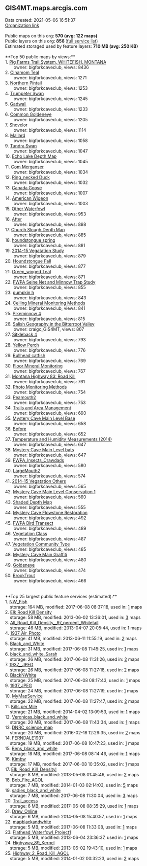<h2>GIS4MT.maps.arcgis.com</h2> Data created: 2021-05-06 16:51:37 <br /><a target='new' href='https://GIS4MT.maps.arcgis.com'>Organization link</a><br /><br />Public maps on this org: <b>570 (avg: 122 maps)</b><br />Public layers on this org: <b>856 </b>(<a target='new' href='https://services.arcgis.com/ud5hNpZn28576gYc/ArcGIS/rest/services'>full service list</a>)<br />Estimated storaged used by feature layers: <b>710 MB (avg: 250 KB)</b><br /><br />**Top 50 public maps by views:**<br />  1. <a target='new' href='https://www.arcgis.com/home/item.html?id=1a4c3cca18fa4242b0cdcfdcb99d9836'>Pig Farms Trail System, WHITEFISH, MONTANA</a> <br />  &nbsp;&nbsp;&nbsp;&nbsp; &nbsp;&nbsp;owner: bigforkcaveclub, views: 8436<br />  2. <a target='new' href='https://www.arcgis.com/home/item.html?id=0abb4ec6724b4f85be92f1fb334d9137'>Cinamom Teal</a> <br />  &nbsp;&nbsp;&nbsp;&nbsp; &nbsp;&nbsp;owner: bigforkcaveclub, views: 1271<br />  3. <a target='new' href='https://www.arcgis.com/home/item.html?id=89a6cf0262034d538bb9c1e5775e3f83'>Northern Pintail</a> <br />  &nbsp;&nbsp;&nbsp;&nbsp; &nbsp;&nbsp;owner: bigforkcaveclub, views: 1253<br />  4. <a target='new' href='https://www.arcgis.com/home/item.html?id=d782beea03624728bd7666ae1dd06d12'>Trumpeter Swan</a> <br />  &nbsp;&nbsp;&nbsp;&nbsp; &nbsp;&nbsp;owner: bigforkcaveclub, views: 1245<br />  5. <a target='new' href='https://www.arcgis.com/home/item.html?id=69d68f8b5b044bfd87e395c1aee525ab'>Gadwall</a> <br />  &nbsp;&nbsp;&nbsp;&nbsp; &nbsp;&nbsp;owner: bigforkcaveclub, views: 1233<br />  6. <a target='new' href='https://www.arcgis.com/home/item.html?id=c96b9089f0934fb280fff004cb8158e4'>Common Goldeneye</a> <br />  &nbsp;&nbsp;&nbsp;&nbsp; &nbsp;&nbsp;owner: bigforkcaveclub, views: 1205<br />  7. <a target='new' href='https://www.arcgis.com/home/item.html?id=b5a24dbf5e2643b98f679aa6dabd035c'>Shovelor</a> <br />  &nbsp;&nbsp;&nbsp;&nbsp; &nbsp;&nbsp;owner: bigforkcaveclub, views: 1114<br />  8. <a target='new' href='https://www.arcgis.com/home/item.html?id=7384564c79ae4d93827377dd7c302821'>Mallard</a> <br />  &nbsp;&nbsp;&nbsp;&nbsp; &nbsp;&nbsp;owner: bigforkcaveclub, views: 1058<br />  9. <a target='new' href='https://www.arcgis.com/home/item.html?id=b5ec54f63e554826b28e7009fedc9271'>Tundra Swan</a> <br />  &nbsp;&nbsp;&nbsp;&nbsp; &nbsp;&nbsp;owner: bigforkcaveclub, views: 1047<br />  10. <a target='new' href='https://www.arcgis.com/home/item.html?id=84d8371ebafd4007a16560391aa9a9cd'>Echo Lake Depth Map</a> <br />  &nbsp;&nbsp;&nbsp;&nbsp; &nbsp;&nbsp;owner: bigforkcaveclub, views: 1045<br />  11. <a target='new' href='https://www.arcgis.com/home/item.html?id=3d90ef17af01458a892382c14f03afa2'>Com Merganser</a> <br />  &nbsp;&nbsp;&nbsp;&nbsp; &nbsp;&nbsp;owner: bigforkcaveclub, views: 1034<br />  12. <a target='new' href='https://www.arcgis.com/home/item.html?id=8902e6e9d2644badad301bdffa08c866'>Ring_necked Duck</a> <br />  &nbsp;&nbsp;&nbsp;&nbsp; &nbsp;&nbsp;owner: bigforkcaveclub, views: 1032<br />  13. <a target='new' href='https://www.arcgis.com/home/item.html?id=c08a9ed60127402d8b575d76e33dbd69'>Canada Goose</a> <br />  &nbsp;&nbsp;&nbsp;&nbsp; &nbsp;&nbsp;owner: bigforkcaveclub, views: 1007<br />  14. <a target='new' href='https://www.arcgis.com/home/item.html?id=347d7034edff4f0695c44d2969a5bfaa'>American Wigeon</a> <br />  &nbsp;&nbsp;&nbsp;&nbsp; &nbsp;&nbsp;owner: bigforkcaveclub, views: 1003<br />  15. <a target='new' href='https://www.arcgis.com/home/item.html?id=7c18af3a178f4bf9b405d36400486e87'>Other Waterfowl</a> <br />  &nbsp;&nbsp;&nbsp;&nbsp; &nbsp;&nbsp;owner: bigforkcaveclub, views: 953<br />  16. <a target='new' href='https://www.arcgis.com/home/item.html?id=e2232e29d64e4cfd8cb7734aa912bedb'>After</a> <br />  &nbsp;&nbsp;&nbsp;&nbsp; &nbsp;&nbsp;owner: bigforkcaveclub, views: 898<br />  17. <a target='new' href='https://www.arcgis.com/home/item.html?id=0d742fdae66a46d191fe1d58a3d2eb34'>Church Slough Depth Map</a> <br />  &nbsp;&nbsp;&nbsp;&nbsp; &nbsp;&nbsp;owner: bigforkcaveclub, views: 885<br />  18. <a target='new' href='https://www.arcgis.com/home/item.html?id=a5394d9e01c2434e88b7166cdd5bbc30'>houndstongue spring</a> <br />  &nbsp;&nbsp;&nbsp;&nbsp; &nbsp;&nbsp;owner: bigforkcaveclub, views: 881<br />  19. <a target='new' href='https://www.arcgis.com/home/item.html?id=d15b0b21afb740f6af5a3984bfeb73da'>2014-15 Vegatation Study</a> <br />  &nbsp;&nbsp;&nbsp;&nbsp; &nbsp;&nbsp;owner: bigforkcaveclub, views: 879<br />  20. <a target='new' href='https://www.arcgis.com/home/item.html?id=7dca3b9fca4142e392867b0b78c3ad27'>Houndstongue Fall</a> <br />  &nbsp;&nbsp;&nbsp;&nbsp; &nbsp;&nbsp;owner: bigforkcaveclub, views: 877<br />  21. <a target='new' href='https://www.arcgis.com/home/item.html?id=9f8b620d99664a45b341e3fab1847140'>Green_winged Teal</a> <br />  &nbsp;&nbsp;&nbsp;&nbsp; &nbsp;&nbsp;owner: bigforkcaveclub, views: 871<br />  22. <a target='new' href='https://www.arcgis.com/home/item.html?id=bc488b5e5d7f41c0904c6a2a2cecc68c'>FWPA Seine Net and Minnow Trap Study</a> <br />  &nbsp;&nbsp;&nbsp;&nbsp; &nbsp;&nbsp;owner: bigforkcaveclub, views: 855<br />  23. <a target='new' href='https://www.arcgis.com/home/item.html?id=c804ee0b0795452380fa0d86436d29ca'>pumpkin h</a> <br />  &nbsp;&nbsp;&nbsp;&nbsp; &nbsp;&nbsp;owner: bigforkcaveclub, views: 843<br />  24. <a target='new' href='https://www.arcgis.com/home/item.html?id=d0a69966dd894aef8563e448d66dfe85'>Ceiling Mineral Monitoring Methods</a> <br />  &nbsp;&nbsp;&nbsp;&nbsp; &nbsp;&nbsp;owner: bigforkcaveclub, views: 841<br />  25. <a target='new' href='https://www.arcgis.com/home/item.html?id=84363b018a6e414c88e098ad90af65d7'>Pikeminnow 4</a> <br />  &nbsp;&nbsp;&nbsp;&nbsp; &nbsp;&nbsp;owner: bigforkcaveclub, views: 815<br />  26. <a target='new' href='https://www.arcgis.com/home/item.html?id=ec649bf9922241e09c4232241cd17ec6'>Salish Geography in the Bitterroot Valley</a> <br />  &nbsp;&nbsp;&nbsp;&nbsp; &nbsp;&nbsp;owner: craigc_GIS4MT, views: 807<br />  27. <a target='new' href='https://www.arcgis.com/home/item.html?id=c655e97ec9d84513abbdf6e9e9ebde09'>Sitkleback 4</a> <br />  &nbsp;&nbsp;&nbsp;&nbsp; &nbsp;&nbsp;owner: bigforkcaveclub, views: 793<br />  28. <a target='new' href='https://www.arcgis.com/home/item.html?id=2d3574d3ea8f401e8729cf525908a53a'>Yellow Perch</a> <br />  &nbsp;&nbsp;&nbsp;&nbsp; &nbsp;&nbsp;owner: bigforkcaveclub, views: 776<br />  29. <a target='new' href='https://www.arcgis.com/home/item.html?id=a70bf507b43b40f389891a2e3c8f8cbb'>Bullhead catfish</a> <br />  &nbsp;&nbsp;&nbsp;&nbsp; &nbsp;&nbsp;owner: bigforkcaveclub, views: 769<br />  30. <a target='new' href='https://www.arcgis.com/home/item.html?id=50e131aa94074196a9df990a3305c99b'>Floor Mineral Monitoring</a> <br />  &nbsp;&nbsp;&nbsp;&nbsp; &nbsp;&nbsp;owner: bigforkcaveclub, views: 767<br />  31. <a target='new' href='https://www.arcgis.com/home/item.html?id=53fcb69d5c4e4e848d002e86e44bd2ce'>Montana Highway 83:  Road Kill</a> <br />  &nbsp;&nbsp;&nbsp;&nbsp; &nbsp;&nbsp;owner: bigforkcaveclub, views: 761<br />  32. <a target='new' href='https://www.arcgis.com/home/item.html?id=b24efde0f141480aaeb208b6b674cb1a'>Photo Monitoring Methods</a> <br />  &nbsp;&nbsp;&nbsp;&nbsp; &nbsp;&nbsp;owner: bigforkcaveclub, views: 754<br />  33. <a target='new' href='https://www.arcgis.com/home/item.html?id=b2236a9dc3dc46cd94daacebf933e555'>Peamouth2</a> <br />  &nbsp;&nbsp;&nbsp;&nbsp; &nbsp;&nbsp;owner: bigforkcaveclub, views: 753<br />  34. <a target='new' href='https://www.arcgis.com/home/item.html?id=ac7bc768896442c28fe24689734e49ca'>Trails and Area Management</a> <br />  &nbsp;&nbsp;&nbsp;&nbsp; &nbsp;&nbsp;owner: bigforkcaveclub, views: 690<br />  35. <a target='new' href='https://www.arcgis.com/home/item.html?id=0f3b6d62c0a04d3597f885337c247988'>Mystery Cave  Main Level Base</a> <br />  &nbsp;&nbsp;&nbsp;&nbsp; &nbsp;&nbsp;owner: bigforkcaveclub, views: 658<br />  36. <a target='new' href='https://www.arcgis.com/home/item.html?id=f6b92019989e4305a73a853a6bb7d401'>Before</a> <br />  &nbsp;&nbsp;&nbsp;&nbsp; &nbsp;&nbsp;owner: bigforkcaveclub, views: 652<br />  37. <a target='new' href='https://www.arcgis.com/home/item.html?id=b3d1c0518d7d41c998407db0bceddf49'>Temperature and Humidity Measurements (2014)</a> <br />  &nbsp;&nbsp;&nbsp;&nbsp; &nbsp;&nbsp;owner: bigforkcaveclub, views: 647<br />  38. <a target='new' href='https://www.arcgis.com/home/item.html?id=452221972f294400a913498249433e17'>Mystery Cave  Main Level bats</a> <br />  &nbsp;&nbsp;&nbsp;&nbsp; &nbsp;&nbsp;owner: bigforkcaveclub, views: 647<br />  39. <a target='new' href='https://www.arcgis.com/home/item.html?id=9dc991359fc54c68bf575b056369c43d'>FWPA_Insects_Crawdads</a> <br />  &nbsp;&nbsp;&nbsp;&nbsp; &nbsp;&nbsp;owner: bigforkcaveclub, views: 580<br />  40. <a target='new' href='https://www.arcgis.com/home/item.html?id=00b818d17e494932b7925aa021fd63dd'>LargeMouth2</a> <br />  &nbsp;&nbsp;&nbsp;&nbsp; &nbsp;&nbsp;owner: bigforkcaveclub, views: 574<br />  41. <a target='new' href='https://www.arcgis.com/home/item.html?id=a96cb4e333d746f5803cfaac301447e6'>2014-15 Vegatation Others</a> <br />  &nbsp;&nbsp;&nbsp;&nbsp; &nbsp;&nbsp;owner: bigforkcaveclub, views: 565<br />  42. <a target='new' href='https://www.arcgis.com/home/item.html?id=644abbe35a8c4013b0cdf328e18550b7'>Mystery Cave  Main Level Conservation 1</a> <br />  &nbsp;&nbsp;&nbsp;&nbsp; &nbsp;&nbsp;owner: bigforkcaveclub, views: 560<br />  43. <a target='new' href='https://www.arcgis.com/home/item.html?id=7b1fb024836e46d695fcf6976b9621ce'>Shaded Depth Map</a> <br />  &nbsp;&nbsp;&nbsp;&nbsp; &nbsp;&nbsp;owner: bigforkcaveclub, views: 555<br />  44. <a target='new' href='https://www.arcgis.com/home/item.html?id=a0e785722f6e4890b18cdff680b567b9'>Mystery Cave Flowstone Restoration</a> <br />  &nbsp;&nbsp;&nbsp;&nbsp; &nbsp;&nbsp;owner: bigforkcaveclub, views: 492<br />  45. <a target='new' href='https://www.arcgis.com/home/item.html?id=f3371991dda44fcbb98b5c7eb9b16df8'>FWPA Bird Transect</a> <br />  &nbsp;&nbsp;&nbsp;&nbsp; &nbsp;&nbsp;owner: bigforkcaveclub, views: 489<br />  46. <a target='new' href='https://www.arcgis.com/home/item.html?id=74022e585a3f4dd1a75b0a1dc9ebe925'>Vegetation Class</a> <br />  &nbsp;&nbsp;&nbsp;&nbsp; &nbsp;&nbsp;owner: bigforkcaveclub, views: 487<br />  47. <a target='new' href='https://www.arcgis.com/home/item.html?id=9e6e9f16e84042a3ad447213012a5ec5'>Vegetation Community Type</a> <br />  &nbsp;&nbsp;&nbsp;&nbsp; &nbsp;&nbsp;owner: bigforkcaveclub, views: 485<br />  48. <a target='new' href='https://www.arcgis.com/home/item.html?id=c44c62bde1284576b96c7f2322d69ccd'>Mystery Cave Main Graffiti</a> <br />  &nbsp;&nbsp;&nbsp;&nbsp; &nbsp;&nbsp;owner: bigforkcaveclub, views: 480<br />  49. <a target='new' href='https://www.arcgis.com/home/item.html?id=cc6e8b0953a143bbaed26c4d65300eab'>Goldeneye</a> <br />  &nbsp;&nbsp;&nbsp;&nbsp; &nbsp;&nbsp;owner: bigforkcaveclub, views: 474<br />  50. <a target='new' href='https://www.arcgis.com/home/item.html?id=6de11371220c486cb246578943d8ca2d'>BrookTrout</a> <br />  &nbsp;&nbsp;&nbsp;&nbsp; &nbsp;&nbsp;owner: bigforkcaveclub, views: 466<br /><br /><br />**Top 25 largest public feature services (estimated):**<br /> 1. <a target='new' href='https://www.arcgis.com/home/item.html?id=00acedae18a04a9d9223e647f915ff18'>NW_Fish</a><br /> &nbsp;&nbsp;&nbsp;&nbsp;storage: 164 MB, modified: 2017-06-08 08:37:18,  used in: <a target='new' href='https://ed-ind-tb.s3-us-west-1.amazonaws.com/ADI/00acedae18a04a9d9223e647f915ff18.html'> 1</a> maps<br /> 2. <a target='new' href='https://www.arcgis.com/home/item.html?id=97d3bfc9b2a245ffab7c028a2c24f8b2'>Elk Road Kill Density</a><br /> &nbsp;&nbsp;&nbsp;&nbsp;storage: 58 MB, modified: 2013-06-02 13:36:01,  used in: <a target='new' href='https://ed-ind-tb.s3-us-west-1.amazonaws.com/ADI/97d3bfc9b2a245ffab7c028a2c24f8b2.html'> 3</a> maps<br /> 3. <a target='new' href='https://www.arcgis.com/home/item.html?id=a3e76c2a3e65459fa4ba91b1042638ac'>All_Road_Kill_Density__97_percent_Whitetail</a><br /> &nbsp;&nbsp;&nbsp;&nbsp;storage: 46 MB, modified: 2013-04-07 20:05:44,  used in: <a target='new' href='https://ed-ind-tb.s3-us-west-1.amazonaws.com/ADI/a3e76c2a3e65459fa4ba91b1042638ac.html'> 1</a> maps<br /> 4. <a target='new' href='https://www.arcgis.com/home/item.html?id=c77604c23af54d9d9a6173f9f654e2ee'>1937_Air_Photo</a><br /> &nbsp;&nbsp;&nbsp;&nbsp;storage: 41 MB, modified: 2013-06-11 11:55:19,  used in: <a target='new' href='https://ed-ind-tb.s3-us-west-1.amazonaws.com/ADI/c77604c23af54d9d9a6173f9f654e2ee.html'> 2</a> maps<br /> 5. <a target='new' href='https://www.arcgis.com/home/item.html?id=4233c0baf0584465bccaa4b00a8e5992'>Black_and_White</a><br /> &nbsp;&nbsp;&nbsp;&nbsp;storage: 31 MB, modified: 2017-06-08 11:45:25,  used in: <a target='new' href='https://ed-ind-tb.s3-us-west-1.amazonaws.com/ADI/4233c0baf0584465bccaa4b00a8e5992.html'> 1</a> maps<br /> 6. <a target='new' href='https://www.arcgis.com/home/item.html?id=1c2b9f137d5043fc8d9877e1c872baa8'>black_and_white_Sarah</a><br /> &nbsp;&nbsp;&nbsp;&nbsp;storage: 26 MB, modified: 2017-06-08 11:31:26,  used in: <a target='new' href='https://ed-ind-tb.s3-us-west-1.amazonaws.com/ADI/1c2b9f137d5043fc8d9877e1c872baa8.html'> 2</a> maps<br /> 7. <a target='new' href='https://www.arcgis.com/home/item.html?id=02b6b1d19a0a47819870907e0f7d8f56'>1937__JPEG</a><br /> &nbsp;&nbsp;&nbsp;&nbsp;storage: 26 MB, modified: 2017-06-08 11:27:18,  used in: <a target='new' href='https://ed-ind-tb.s3-us-west-1.amazonaws.com/ADI/02b6b1d19a0a47819870907e0f7d8f56.html'> 2</a> maps<br /> 8. <a target='new' href='https://www.arcgis.com/home/item.html?id=216401b189fd4184b33b5472fdbd9970'>BlackNWhite</a><br /> &nbsp;&nbsp;&nbsp;&nbsp;storage: 25 MB, modified: 2017-06-08 08:17:43,  used in: <a target='new' href='https://ed-ind-tb.s3-us-west-1.amazonaws.com/ADI/216401b189fd4184b33b5472fdbd9970.html'> 1</a> maps<br /> 9. <a target='new' href='https://www.arcgis.com/home/item.html?id=74f42ec74ecc403aaa3756a6729844a8'>1937_JPEG</a><br /> &nbsp;&nbsp;&nbsp;&nbsp;storage: 24 MB, modified: 2017-06-08 11:27:19,  used in: <a target='new' href='https://ed-ind-tb.s3-us-west-1.amazonaws.com/ADI/74f42ec74ecc403aaa3756a6729844a8.html'> 1</a> maps<br /> 10. <a target='new' href='https://www.arcgis.com/home/item.html?id=57404f4d759646a09d6ea02eadec209e'>MyMapService</a><br /> &nbsp;&nbsp;&nbsp;&nbsp;storage: 22 MB, modified: 2017-06-08 11:27:47,  used in: <a target='new' href='https://ed-ind-tb.s3-us-west-1.amazonaws.com/ADI/57404f4d759646a09d6ea02eadec209e.html'> 2</a> maps<br /> 11. <a target='new' href='https://www.arcgis.com/home/item.html?id=b3471a76c51b42a1a4ee28f0f0751e55'>Kills per Mile</a><br /> &nbsp;&nbsp;&nbsp;&nbsp;storage: 21 MB, modified: 2014-04-02 13:09:53,  used in: <a target='new' href='https://ed-ind-tb.s3-us-west-1.amazonaws.com/ADI/b3471a76c51b42a1a4ee28f0f0751e55.html'> 1</a> maps<br /> 12. <a target='new' href='https://www.arcgis.com/home/item.html?id=b6ea2ce3dc224827a02a8b99b96385d7'>Veronicas_black_and_white</a><br /> &nbsp;&nbsp;&nbsp;&nbsp;storage: 20 MB, modified: 2017-06-08 11:43:34,  used in: <a target='new' href='https://ed-ind-tb.s3-us-west-1.amazonaws.com/ADI/b6ea2ce3dc224827a02a8b99b96385d7.html'> 1</a> maps<br /> 13. <a target='new' href='https://www.arcgis.com/home/item.html?id=39ef4ce51aa94a968eb6063aa1195ed7'>DNRC_science_map</a><br /> &nbsp;&nbsp;&nbsp;&nbsp;storage: 20 MB, modified: 2016-02-18 12:29:35,  used in: <a target='new' href='https://ed-ind-tb.s3-us-west-1.amazonaws.com/ADI/39ef4ce51aa94a968eb6063aa1195ed7.html'> 2</a> maps<br /> 14. <a target='new' href='https://www.arcgis.com/home/item.html?id=63216516786142f2a3e5d7e1775c447b'>FERNDALE1937</a><br /> &nbsp;&nbsp;&nbsp;&nbsp;storage: 19 MB, modified: 2017-06-08 10:47:23,  used in: <a target='new' href='https://ed-ind-tb.s3-us-west-1.amazonaws.com/ADI/63216516786142f2a3e5d7e1775c447b.html'> 1</a> maps<br /> 15. <a target='new' href='https://www.arcgis.com/home/item.html?id=490123dee5924bf08ad6efebe91d4e2b'>Bens_black_and_white</a><br /> &nbsp;&nbsp;&nbsp;&nbsp;storage: 18 MB, modified: 2017-06-08 08:14:46,  used in: <a target='new' href='https://ed-ind-tb.s3-us-west-1.amazonaws.com/ADI/490123dee5924bf08ad6efebe91d4e2b.html'> 1</a> maps<br /> 16. <a target='new' href='https://www.arcgis.com/home/item.html?id=a83bdb3331254a3f98f4a172d8bb21b4'>Kimbw</a><br /> &nbsp;&nbsp;&nbsp;&nbsp;storage: 17 MB, modified: 2017-06-08 10:35:02,  used in: <a target='new' href='https://ed-ind-tb.s3-us-west-1.amazonaws.com/ADI/a83bdb3331254a3f98f4a172d8bb21b4.html'> 1</a> maps<br /> 17. <a target='new' href='https://www.arcgis.com/home/item.html?id=3e796d4ab9a643cfb790a852612cfbfc'>Elk_Road_Kill_Densityl</a><br /> &nbsp;&nbsp;&nbsp;&nbsp;storage: 8 MB, modified: 2013-05-08 01:45:46,  used in: <a target='new' href='https://ed-ind-tb.s3-us-west-1.amazonaws.com/ADI/3e796d4ab9a643cfb790a852612cfbfc.html'> 2</a> maps<br /> 18. <a target='new' href='https://www.arcgis.com/home/item.html?id=31c6f474959742ee99b17e036ee16772'>Bob_Fire_AGOL</a><br /> &nbsp;&nbsp;&nbsp;&nbsp;storage: 7 MB, modified: 2014-01-03 02:14:03,  used in: <a target='new' href='https://ed-ind-tb.s3-us-west-1.amazonaws.com/ADI/31c6f474959742ee99b17e036ee16772.html'> 5</a> maps<br /> 19. <a target='new' href='https://www.arcgis.com/home/item.html?id=a24b660a093e4feaa9e5492129c25211'>sadies_black_and_white</a><br /> &nbsp;&nbsp;&nbsp;&nbsp;storage: 7 MB, modified: 2017-06-08 11:30:04,  used in: <a target='new' href='https://ed-ind-tb.s3-us-west-1.amazonaws.com/ADI/a24b660a093e4feaa9e5492129c25211.html'> 3</a> maps<br /> 20. <a target='new' href='https://www.arcgis.com/home/item.html?id=9fcd7b9aa28945628d17a35f2de198ed'>Trail_access</a><br /> &nbsp;&nbsp;&nbsp;&nbsp;storage: 6 MB, modified: 2017-06-08 08:35:29,  used in: <a target='new' href='https://ed-ind-tb.s3-us-west-1.amazonaws.com/ADI/9fcd7b9aa28945628d17a35f2de198ed.html'> 1</a> maps<br /> 21. <a target='new' href='https://www.arcgis.com/home/item.html?id=85f4632752864910b358278e3859a5d9'>Drew_Online</a><br /> &nbsp;&nbsp;&nbsp;&nbsp;storage: 6 MB, modified: 2014-05-08 15:40:57,  used in: <a target='new' href='https://ed-ind-tb.s3-us-west-1.amazonaws.com/ADI/85f4632752864910b358278e3859a5d9.html'> 1</a> maps<br /> 22. <a target='new' href='https://www.arcgis.com/home/item.html?id=61663dd8f0804c3c871e7120ceaefd64'>mapblackandwhite</a><br /> &nbsp;&nbsp;&nbsp;&nbsp;storage: 5 MB, modified: 2017-06-08 11:33:08,  used in: <a target='new' href='https://ed-ind-tb.s3-us-west-1.amazonaws.com/ADI/61663dd8f0804c3c871e7120ceaefd64.html'> 1</a> maps<br /> 23. <a target='new' href='https://www.arcgis.com/home/item.html?id=e68f54a4e2254fd6b7ceda906ca3fe65'>Flathead_Waterfowl_Project1</a><br /> &nbsp;&nbsp;&nbsp;&nbsp;storage: 5 MB, modified: 2013-06-04 23:36:37,  used in: <a target='new' href='https://ed-ind-tb.s3-us-west-1.amazonaws.com/ADI/e68f54a4e2254fd6b7ceda906ca3fe65.html'> 1</a> maps<br /> 24. <a target='new' href='https://www.arcgis.com/home/item.html?id=32c7b41917344cae869c907932b3af16'>Highyway_89_Kernel</a><br /> &nbsp;&nbsp;&nbsp;&nbsp;storage: 5 MB, modified: 2013-06-02 19:43:10,  used in: <a target='new' href='https://ed-ind-tb.s3-us-west-1.amazonaws.com/ADI/32c7b41917344cae869c907932b3af16.html'> 1</a> maps<br /> 25. <a target='new' href='https://www.arcgis.com/home/item.html?id=44842d58cc164e74b5ce67aff5fb128e'>Highway_2_Road_Kill_AGOL</a><br /> &nbsp;&nbsp;&nbsp;&nbsp;storage: 5 MB, modified: 2014-01-02 00:32:23,  used in: <a target='new' href='https://ed-ind-tb.s3-us-west-1.amazonaws.com/ADI/44842d58cc164e74b5ce67aff5fb128e.html'> 2</a> maps<br />